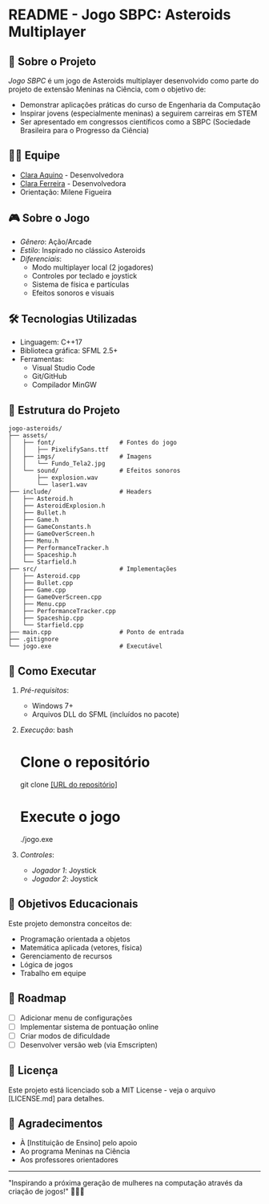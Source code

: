 # README - Jogo SBPC: Asteroids Multiplayer

## 📌 Sobre o Projeto
*Jogo SBPC* é um jogo de Asteroids multiplayer desenvolvido como parte do projeto de extensão Meninas na Ciência, com o objetivo de:
- Demonstrar aplicações práticas do curso de Engenharia da Computação
- Inspirar jovens (especialmente meninas) a seguirem carreiras em STEM
- Ser apresentado em congressos científicos como a SBPC (Sociedade Brasileira para o Progresso da Ciência)

## 👩‍💻 Equipe
- [Clara Aquino](https://github.com/claraaqn) - Desenvolvedora
- [Clara Ferreira](https://github.com/MClaraFerreira5) - Desenvolvedora
- Orientação: Milene Figueira

## 🎮 Sobre o Jogo
- *Gênero*: Ação/Arcade
- *Estilo*: Inspirado no clássico Asteroids
- *Diferenciais*:
  - Modo multiplayer local (2 jogadores)
  - Controles por teclado e joystick
  - Sistema de física e partículas
  - Efeitos sonoros e visuais

## 🛠 Tecnologias Utilizadas
- Linguagem: C++17
- Biblioteca gráfica: SFML 2.5+
- Ferramentas:
  - Visual Studio Code
  - Git/GitHub
  - Compilador MinGW

## 📂 Estrutura do Projeto

```
jogo-asteroids/
├── assets/
│   ├── font/                  # Fontes do jogo
│   │   ├── PixelifySans.ttf
│   ├── imgs/                  # Imagens
│   │   └── Fundo_Tela2.jpg
│   └── sound/                 # Efeitos sonoros
│       ├── explosion.wav
│       └── laser1.wav
├── include/                   # Headers
│   ├── Asteroid.h
│   ├── AsteroidExplosion.h
│   ├── Bullet.h
│   ├── Game.h
│   ├── GameConstants.h
│   ├── GameOverScreen.h
│   ├── Menu.h
│   ├── PerformanceTracker.h
│   ├── Spaceship.h
│   └── Starfield.h
├── src/                       # Implementações
│   ├── Asteroid.cpp
│   ├── Bullet.cpp
│   ├── Game.cpp
│   ├── GameOverScreen.cpp
│   ├── Menu.cpp
│   ├── PerformanceTracker.cpp
│   ├── Spaceship.cpp
│   └── Starfield.cpp
├── main.cpp                   # Ponto de entrada
├── .gitignore
└── jogo.exe                   # Executável
```


## 🚀 Como Executar
1. *Pré-requisitos*:
   - Windows 7+
   - Arquivos DLL do SFML (incluídos no pacote)

2. *Execução*:
   bash
   # Clone o repositório
   git clone [[URL do repositório]](https://github.com/claraaqn/Asteroids-Multiplayer)
   
   # Execute o jogo
   ./jogo.exe
   

3. *Controles*:
   - *Jogador 1*: Joystick
   - *Jogador 2*: Joystick

## 🌟 Objetivos Educacionais
Este projeto demonstra conceitos de:
- Programação orientada a objetos
- Matemática aplicada (vetores, física)
- Gerenciamento de recursos
- Lógica de jogos
- Trabalho em equipe

## 📅 Roadmap
- [ ] Adicionar menu de configurações
- [ ] Implementar sistema de pontuação online
- [ ] Criar modos de dificuldade
- [ ] Desenvolver versão web (via Emscripten)

## 📜 Licença
Este projeto está licenciado sob a MIT License - veja o arquivo [LICENSE.md] para detalhes.

## 🙌 Agradecimentos
- À [Instituição de Ensino] pelo apoio
- Ao programa Meninas na Ciência
- Aos professores orientadores

---

"Inspirando a próxima geração de mulheres na computação através da criação de jogos!" 🚀👩‍💻
